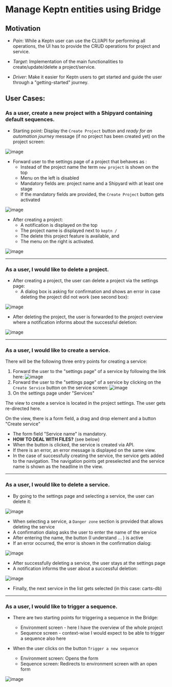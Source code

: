 # Manage Keptn entities using Bridge

## Motivation

* *Pain*: While a Keptn user can use the CLI/API for performing all operations, the UI has to provide the CRUD operations for project and service. 

* *Target*: Implementation of the main functionalities to create/update/delete a project/service.

* *Driver*:  Make it easier for Keptn users to get started and guide the user through a "getting-started" journey.

## User Cases: 

### As a user, create a new project with a Shipyard containing default sequences.

* Starting point: Display the `Create Project` button and *ready for an automation journey* message (if no project has been created yet) on the project screen:

![image](https://user-images.githubusercontent.com/729071/122953886-4234dc80-d37f-11eb-85e6-338cf6230b4d.png)

* Forward user to the settings page of a project that behaves as :
  * Instead of the project name the term `new project` is shown on the top
  * Menu on the left is disabled 
  * Mandatory fields are: project name and a Shipyard with at least one stage
  * If the mandatory fields are provided, the `Create Project` button gets activated

![image](https://user-images.githubusercontent.com/729071/122954492-c5563280-d37f-11eb-9f54-f4ec471a6823.png)

* After creating a project:
  * A notification is displayed on the top
  * The project name is displayed next to `keptn / `
  * The delete this project feature is available, and 
  * The menu on the right is activated. 

![image](https://user-images.githubusercontent.com/729071/122954834-1108dc00-d380-11eb-8132-8213d862cf44.png)

---

### As a user, I would like to delete a project.

* After creating a project, the user can delete a project via the settings page:
  * A dialog box is asking for confirmation and shows an error in case deleting the project did not work (see second box): 

![image](https://user-images.githubusercontent.com/729071/122955491-7230af80-d380-11eb-810a-7a5b6d4b714c.png)

* After deleting the project, the user is forwarded to the project overview where a notification informs about the successful deletion: 

![image](https://user-images.githubusercontent.com/729071/122955938-dbb0be00-d380-11eb-8690-c9c9e4bb89d6.png)

---

### As a user, I would like to create a service.

There will be the following three entry points for creating a service:

1. Forward the user to the "settings page" of a service by following the link here:
  ![image](https://user-images.githubusercontent.com/729071/122956570-68f41280-d381-11eb-8ff5-02575b4d6be3.png)
1.  Forward the user to the "settings page" of a service by clicking on the `Create Service` button on the service screen: 
  ![image](https://user-images.githubusercontent.com/729071/122956822-a2c51900-d381-11eb-84d2-8675f821258d.png)
1. On the settings page under "Services"

The view to create a service is located in the project settings. The user gets re-directed here.

On the view, there is a form field, a drag and drop element and a button "Create service"
* The form field "Service name" is mandatory.
* **HOW TO DEAL WITH FILES?** (see below) 
* When the button is clicked, the service is created via API.
* If there is an error, an error message is displayed on the same view.
* In the case of successfully creating the service, the service gets added to the navigation. The navigation points get preselected and the service name is shown as the headline in the view.

---

### As a user, I would like to delete a service. 

* By going to the settings page and selecting a service, the user can delete it:

![image](https://user-images.githubusercontent.com/729071/122958276-000d9a00-d383-11eb-881d-cc8f13b95b92.png)

* When selecting a service, a `Danger zone` section is provided that allows deleting the service
* A confirmation dialog asks the user to enter the name of the service
* After entering the name, the button (I understand ... ) is active
* If an error occurred, the error is shown in the confirmation dialog:

![image](https://user-images.githubusercontent.com/729071/122252930-022bb080-cecc-11eb-97a0-cfddccc4703d.png)

* After successfully deleting a service, the user stays at the settings page
* A notification informs the user about a successful deletion: 

![image](https://user-images.githubusercontent.com/729071/126137667-317fa252-1ad3-4fe5-a04a-bbbd469aa884.png)

* Finally, the next service in the list gets selected (in this case: carts-db)

---

### As a user, I would like to trigger a sequence.

* There are two starting points for triggering a sequence in the Bridge:
  * Environment screen - here I have the overview of the whole project
  * Sequence screen - context-wise I would expect to be able to trigger a sequence also here

* When the user clicks on the button `Trigger a new sequence`
  * Environment screen: Opens the form
  * Sequence screen: Redirects to environment screen with an open form

![image](https://user-images.githubusercontent.com/729071/152109673-9923d3dd-bb66-4054-b9ad-742d028081f2.png)

